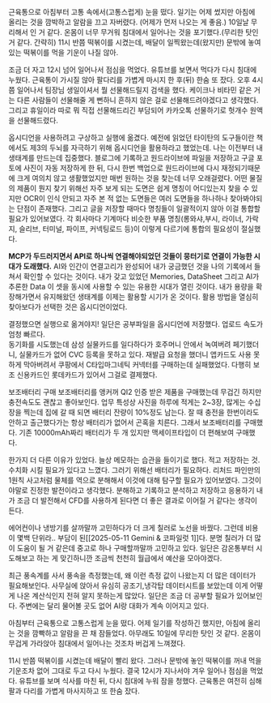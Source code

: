 근육통으로 아침부터 고통 속에서(고통스럽게) 눈을 떴다. 일기는 어제 썼지만 아침에 올리는 것을 깜박하고 알람을 끄고 자버렸다. (어제가 먼저 나오는 게 좋음.)
10일날 무리해서 인 거 같다. 온몸이 너무 무거워 침대에서 일어나는 것을 포기했다.(무리한 탓인 거 같다. 간략히)
11시 반쯤 떡볶이를 시켰는데, 배달이 일찍왔는데(왔지만) 문밖에 놓여있는 떡볶이를 먹을 기운이 나질 않아. <br>
	
조금 더 자고 12시 넘어 일어나서 점심을 먹었다. 
유튜브를 보면서 먹다가 다시 침대에 누웠다.
근육통이 가시질 않아 팔다리를 가볍게 마시지 한 후(뒤) 한숨 또 잤다.
오후 4시쯤 일어나서 팀장님 생일이셔서 뭘 선물해드릴지 검색을 했다.
케이크나 비타민 같은 거는 다른 사람들이 선물해줄 게 뻔하니 흔하지 않은 걸로 선물해드려야겠다고 생각했다.
그리고 휴일이라 따로 뭐 직접 선물해드리긴 부담되어 카카오톡 선물하기로 헛개수 원액을 선물해드렸다.<br>

옵시디언을 사용하려고 구상하고 실행에 옮겼다.
 예전에 읽었던 타이탄의 도구들이란 책에서도 제3의 두뇌를 자극하기 위해 옵시디언을 활용하라고 했었는데. 나는 이전부터 내 생태계를 만드는데 집중했다. 블로그에 기록하고 원드라이브에 파일을 저장하고 구글 포토에 사진이 자동 저장하게 한 뒤, 다시 한번 백업으로 원드라이브에 다시 재정되기때문에 크게 여의치 않고 생활했었지만 매번 원하는 것을 찾는데 너무 오래걸렸다. 어떤 물질의 제품이 뭔지 찾기 위해선 자주 보게 되는 도면은 쉽게 명칭이 어디있는지 찾을 수 있지만 OCR이 인식 안되고 자주 본 적 없는 도면들은 여러 도면들을 하나하나 찾아봐야되는 단점이 존재했다. 그리고 글을 저장할 때마다 명칭들이 일괄적이지 않아 이걸 통합할 필요가 있어보였다. 각 회사마다 기계마다 비슷한 부품 명칭(롱와샤,부시, 라이너, 가락지, 슬리브, 터미널, 파이프, 커넥팅로드 등)이 이렇게 다르기에 통합의 필요성이 절실했다.  

**MCP가 두드러지면서 API로 하나씩 연결해야되었던 것들이 뭉터기로 연결이 가능한 시대가 도래했다.**
AI와 인간이 연결고리가 완성되어 내가 궁금했던 것을 나의 기록에서 들쳐서 확인할 수 있다는 것이다.
내가 갖고 있었던 Memories, DataSheet 그리고 AI가 추론한 Data 이 셋을 동시에 사용할 수 있는 유용한 시대가 열린 것이다. 
내가 용량을 확장해가면서 유지해왔던 생태계를 이제는 활용할 시기가 온 것이다.
활용 방법을 열심히 찾아보다가 선택한 것은 옵시디언이었다.

결정했으면 실행으로 옮겨야지!
일단은 공부파일을 옵시디언에 저장했다. 업로드 속도가 엄청 빠르다.  
동기화를 시도했는데 삼성 실물카드를 일다하다가 호주머니 안에서 녹여버려 페기했더니, 실물카드가 없어 CVC 등록을 못하고 있다.
재발급 요청을 했더니 앱카드도 사용 못하게 막아버려서 쿠팡에서 C타입마그네틱 커넥터를 구매하는데 실패했었다. 다행히 보조 신용카드인 롯데카드가 있어서 그걸로 결제했다.


보조배터리 구매
보조배터리를 앵커꺼 QI2 인증 받은 제품을 구매했는데 무겁긴 하지만 충전속도도 괜찮고 좋아보인다.
업무 특성상 사진을 하루에 적게는 2~3장, 많게는 수십장을 찍는데 집에 갈 때 되면 배터리 잔량이 10%정도 남는다. 잘 때 충전을 한번이라도 안하고 출근했다가는 항상 배터리가 없어서 곤혹을 치른다.
그래서 보조배터리를 구매했다. 기존 10000mAh짜리 배터리가 두 개 있지만 맥세이프타입이 더 편해보여 구매했다. 

한가지 더 다른 이유가 있었다. 
늘상 메모하는 습관을 들이기로 했다. 적고 저장하는 것. 수치화 시킬 필요가 있다고 느꼈다. 그러기 위해선 배터리가 필요하다.
 리처드 파인만의 1원칙 사고처럼 물체를 역으로 분해해서 이것에 대해 탐구할 필요가 있어보였다.
그것이야말로 진정한 발전이라고 생각했다. 분해하고 기록하고 분석하고 저장하고 응용하기 내가 조금 더 발전해서 CFD를 사용하게 된다면 더 좋은 결과로 이어질 거 같다는 생각이든다.

에어컨이나 냉방기를 살까말까 고민하다가 더 크게 칠러로 노선을 바꿨다.
그런데 비용이 몇백 단위라.. 부담이 된[[2025-05-11 Gemini & 코파일럿 1]]다.
분명 칠러가 더 많이 도움이 될 거 같은데 중고로 하나 구매할까말까 고민하고 있다.
일단은 감온통부터 시도해보고 하는 게 맞긴하니깐 조금씩 천천히 월급에서 예산을 모아야겠다.



최근 풍속계를 사서 풍속을 측정했는데, 왜 이런 측정 값이 나왔는지 더 많은 데이터가 필요해보인다. 
사무실에 앉아서 유심히 공조기,냉각탑 데이터시트를 보았는데 이게 어떻게 나온 계산식인지 전혀 알지 못하는게 많았다. 일단은 조금 더 공부할 필요가 있어보인다. 
주변에는 달리 물어볼 곳도 없어 AI랑 대화가 계속 이어지고 있다.

아침부터 근육통으로 고통스럽게 눈을 떴다. 어제 일기를 작성하긴 했지만, 아침에 올리는 것을 깜빡하고 알람을 끈 채 잠들었다. 아무래도 10일에 무리한 탓인 것 같다. 온몸이 무겁게 가라앉아 침대에서 일어나는 것조차 버겁게 느껴졌다.

11시 반쯤 떡볶이를 시켰는데 배달이 빨리 왔다. 그러나 문밖에 놓인 떡볶이를 꺼내 먹을 기운조차 없어 그대로 두고 다시 누웠다. 결국 12시가 지나서야 겨우 일어나 점심을 먹었다. 유튜브를 보며 식사를 마친 뒤, 다시 침대에 누워 잠을 청했다. 근육통은 여전히 심해 팔과 다리를 가볍게 마사지하고 또 한숨 잤다.





